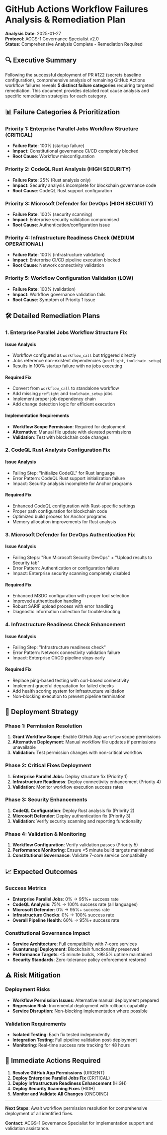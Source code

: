 # GitHub Actions Workflow Failures Analysis & Remediation Plan

**Analysis Date**: 2025-01-27  
**Protocol**: ACGS-1 Governance Specialist v2.0  
**Status**: Comprehensive Analysis Complete - Remediation Required

## 🔍 Executive Summary

Following the successful deployment of PR #122 (secrets baseline configuration), comprehensive analysis of remaining GitHub Actions workflow failures reveals **5 distinct failure categories** requiring targeted remediation. This document provides detailed root cause analysis and specific remediation strategies for each category.

## 📊 Failure Categories & Prioritization

### **Priority 1: Enterprise Parallel Jobs Workflow Structure (CRITICAL)**
- **Failure Rate**: 100% (startup failure)
- **Impact**: Constitutional governance CI/CD completely blocked
- **Root Cause**: Workflow misconfiguration

### **Priority 2: CodeQL Rust Analysis (HIGH SECURITY)**
- **Failure Rate**: 25% (Rust analysis only)
- **Impact**: Security analysis incomplete for blockchain governance code
- **Root Cause**: CodeQL Rust support configuration

### **Priority 3: Microsoft Defender for DevOps (HIGH SECURITY)**
- **Failure Rate**: 100% (security scanning)
- **Impact**: Enterprise security validation compromised
- **Root Cause**: Authentication/configuration issue

### **Priority 4: Infrastructure Readiness Check (MEDIUM OPERATIONAL)**
- **Failure Rate**: 100% (infrastructure validation)
- **Impact**: Enterprise CI/CD pipeline execution blocked
- **Root Cause**: Network connectivity validation

### **Priority 5: Workflow Configuration Validation (LOW)**
- **Failure Rate**: 100% (validation)
- **Impact**: Workflow governance validation fails
- **Root Cause**: Symptom of Priority 1 issue

## 🛠️ Detailed Remediation Plans

### **1. Enterprise Parallel Jobs Workflow Structure Fix**

#### **Issue Analysis**
- Workflow configured as `workflow_call` but triggered directly
- Jobs reference non-existent dependencies (`preflight`, `toolchain_setup`)
- Results in 100% startup failure with no jobs executing

#### **Required Fix**
- Convert from `workflow_call` to standalone workflow
- Add missing `preflight` and `toolchain_setup` jobs
- Implement proper job dependency chain
- Add change detection logic for efficient execution

#### **Implementation Requirements**
- **Workflow Scope Permission**: Required for deployment
- **Alternative**: Manual file update with elevated permissions
- **Validation**: Test with blockchain code changes

### **2. CodeQL Rust Analysis Configuration Fix**

#### **Issue Analysis**
- Failing Step: "Initialize CodeQL" for Rust language
- Error Pattern: CodeQL Rust support initialization failure
- Impact: Security analysis incomplete for Anchor programs

#### **Required Fix**
- Enhanced CodeQL configuration with Rust-specific settings
- Proper path configuration for blockchain code
- Optimized build process for Anchor programs
- Memory allocation improvements for Rust analysis

### **3. Microsoft Defender for DevOps Authentication Fix**

#### **Issue Analysis**
- Failing Steps: "Run Microsoft Security DevOps" + "Upload results to Security tab"
- Error Pattern: Authentication or configuration failure
- Impact: Enterprise security scanning completely disabled

#### **Required Fix**
- Enhanced MSDO configuration with proper tool selection
- Improved authentication handling
- Robust SARIF upload process with error handling
- Diagnostic information collection for troubleshooting

### **4. Infrastructure Readiness Check Enhancement**

#### **Issue Analysis**
- Failing Step: "Infrastructure readiness check"
- Error Pattern: Network connectivity validation failure
- Impact: Enterprise CI/CD pipeline stops early

#### **Required Fix**
- Replace ping-based testing with curl-based connectivity
- Implement graceful degradation for failed checks
- Add health scoring system for infrastructure validation
- Non-blocking execution to prevent pipeline termination

## 🚀 Deployment Strategy

### **Phase 1: Permission Resolution**
1. **Grant Workflow Scope**: Enable GitHub App `workflow` scope permissions
2. **Alternative Deployment**: Manual workflow file updates if permissions unavailable
3. **Validation**: Test permission changes with non-critical workflow

### **Phase 2: Critical Fixes Deployment**
1. **Enterprise Parallel Jobs**: Deploy structure fix (Priority 1)
2. **Infrastructure Readiness**: Deploy connectivity enhancement (Priority 4)
3. **Validation**: Monitor workflow execution success rates

### **Phase 3: Security Enhancements**
1. **CodeQL Configuration**: Deploy Rust analysis fix (Priority 2)
2. **Microsoft Defender**: Deploy authentication fix (Priority 3)
3. **Validation**: Verify security scanning and reporting functionality

### **Phase 4: Validation & Monitoring**
1. **Workflow Configuration**: Verify validation passes (Priority 5)
2. **Performance Monitoring**: Ensure <5 minute build targets maintained
3. **Constitutional Governance**: Validate 7-core service compatibility

## 📈 Expected Outcomes

### **Success Metrics**
- **Enterprise Parallel Jobs**: 0% → 95%+ success rate
- **CodeQL Analysis**: 75% → 100% success rate (all languages)
- **Microsoft Defender**: 0% → 95%+ success rate
- **Infrastructure Checks**: 0% → 100% success rate
- **Overall Pipeline Health**: 60% → 95%+ success rate

### **Constitutional Governance Impact**
- **Service Architecture**: Full compatibility with 7-core services
- **Quantumagi Deployment**: Blockchain functionality preserved
- **Performance Targets**: <5 minute builds, >99.5% uptime maintained
- **Security Standards**: Zero-tolerance policy enforcement restored

## ⚠️ Risk Mitigation

### **Deployment Risks**
- **Workflow Permission Issues**: Alternative manual deployment prepared
- **Regression Risk**: Incremental deployment with rollback capability
- **Service Disruption**: Non-blocking implementation where possible

### **Validation Requirements**
- **Isolated Testing**: Each fix tested independently
- **Integration Testing**: Full pipeline validation post-deployment
- **Monitoring**: Real-time success rate tracking for 48 hours

## 🎯 Immediate Actions Required

1. **Resolve GitHub App Permissions** (URGENT)
2. **Deploy Enterprise Parallel Jobs Fix** (CRITICAL)
3. **Deploy Infrastructure Readiness Enhancement** (HIGH)
4. **Deploy Security Scanning Fixes** (HIGH)
5. **Monitor and Validate All Changes** (ONGOING)

---

**Next Steps**: Await workflow permission resolution for comprehensive deployment of all identified fixes.

**Contact**: ACGS-1 Governance Specialist for implementation support and validation assistance.
